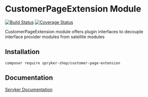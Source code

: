 # CustomerPageExtension Module
[![Build Status](https://travis-ci.org/spryker-shop/customer-page-extension.svg)](https://travis-ci.org/spryker-shop/customer-page-extension)
[![Coverage Status](https://coveralls.io/repos/github/spryker-shop/customer-page-extension/badge.svg)](https://coveralls.io/github/spryker-shop/customer-page-extension)

CustomerPageExtension module offers plugin interfaces to decouple interface provider modules from satellite modules

## Installation

```
composer require spryker-shop/customer-page-extension
```

## Documentation

[Spryker Documentation](https://academy.spryker.com/developing_with_spryker/module_guide/modules.html)
